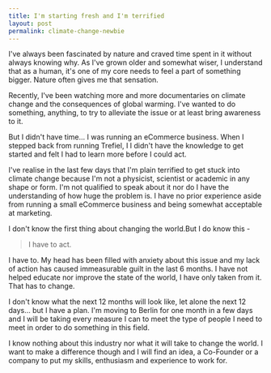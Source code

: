 ```yaml
---
title: I'm starting fresh and I'm terrified
layout: post
permalink: climate-change-newbie
---
```


I've always been fascinated by nature and craved time spent in it without always knowing why. As I've grown older and somewhat wiser, I understand that as a human, it's one of my core needs to feel a part of something bigger. Nature often gives me that sensation.

Recently, I've been watching more and more documentaries on climate change and the consequences of global warming. I've wanted to do something, anything, to try to alleviate the issue or at least bring awareness to it. 

But I didn't have time... I was running an eCommerce business. When I stepped back from running Trefiel, I I didn't have the knowledge to get started and felt I had to learn more before I could act.

I've realise in the last few days that I'm plain terrified to get stuck into climate change because I'm not a physicist, scientist or academic in any shape or form. I'm not qualified to speak about it nor do I have the understanding of how huge the problem is. I have no prior experience aside from running a small eCommerce business and being somewhat acceptable at marketing. 

I don't know the first thing about changing the world.But I do know this -

> I have to act.

I have to. My head has been filled with anxiety about this issue and my lack of action has caused immeasurable guilt in the last 6 months. I have not helped educate nor improve the state of the world, I have only taken from it. That has to change.

I don't know what the next 12 months will look like, let alone the next 12 days... but I have a plan. I'm moving to Berlin for one month in a few days and I will be taking every measure I can to meet the type of people I need to meet in order to do something in this field.

I know nothing about this industry nor what it will take to change the world. I want to make a difference though and I will find an idea, a Co-Founder or a company to put my skills, enthusiasm and experience to work for. 